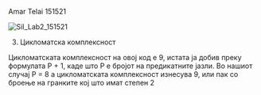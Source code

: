 Amar Telai 151521



![SiI_Lab2_151521](https://user-images.githubusercontent.com/55350885/171913398-1d68758f-5cf3-4f3b-8874-cf23fbb1da11.jpg)



3. Цикломатска комплексност

Цикломатската комплексност на овој код е 9, истата ја добив преку формулата P + 1, каде што P е бројот на предикатните јазли. Во нашиот случај P = 8 а цикломатската комплексност изнесува 9, или пак со броење на гранките кој што имат степен 2


